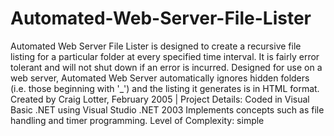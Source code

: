 Automated-Web-Server-File-Lister
================================

Automated Web Server File Lister is designed to create a recursive file listing for a particular folder at every specified time interval. It is fairly error tolerant and will not shut down if an error is incurred. Designed for use on a web server, Automated Web Server automatically ignores hidden folders (i.e. those beginning with '_') and the listing it generates is in HTML format.  Created by Craig Lotter, February 2005 | Project Details:  Coded in Visual Basic .NET using Visual Studio .NET 2003 Implements concepts such as file handling and timer programming. Level of Complexity: simple

